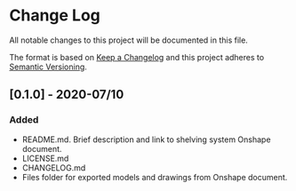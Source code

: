 # Change Log

All notable changes to this project will be documented in this file.

The format is based on [Keep a Changelog](http://keepachangelog.com/) and this project adheres to [Semantic Versioning](http://semver.org/).

## [0.1.0] - 2020-07/10
### Added
- README.md. Brief description and link to shelving system Onshape document.
- LICENSE.md
- CHANGELOG.md
- Files folder for exported models and drawings from Onshape document.

